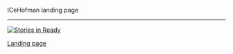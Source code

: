 ICeHofman landing page
______________________

[![Stories in Ready](https://badge.waffle.io/icehofman/icehofman.github.io.svg?label=ready&title=Ready)](http://waffle.io/icehofman/icehofman.github.io)

[Landing page](https://icehofman.tk/)